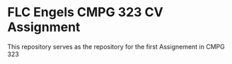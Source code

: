 # FLC Engels CMPG 323 CV Assignment
This repository serves as the repository for the first Assignement in CMPG 323
